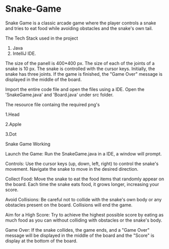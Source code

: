 # Snake-Game
Snake Game is a classic arcade game where the player controls a snake and tries to eat food while avoiding obstacles and the snake's own tail.

The Tech Stack used in the project 

1. Java
2. IntelliJ IDE. 

The size of the panell is 400*400 px. The size of each of the joints of a snake is 10 px. The snake is controlled with the cursor keys. Initially, the snake has three joints. If the game is finished, the "Game Over" message is displayed in the middle of the board.


Import the entire code file and open the files using a IDE. Open the 'SnakeGame.java' and 'Board.java' under src folder.

The resource file containg the required png's 

1.Head 

2.Apple 

3.Dot

Snake Game Working

Launch the Game: Run the SnakeGame.java in a IDE, a window will prompt.

Controls: Use the cursor keys (up, down, left, right) to control the snake's movement. Navigate the snake to move in the desired direction.

Collect Food: Move the snake to eat the food items that randomly appear on the board. Each time the snake eats food, it grows longer, increasing your score.

Avoid Collisions: Be careful not to collide with the snake's own body or any obstacles present on the board. Collisions will end the game.

Aim for a High Score: Try to achieve the highest possible score by eating as much food as you can without colliding with obstacles or the snake's body.

Game Over: If the snake collides, the game ends, and a "Game Over" message will be displayed in the middle of the board and the "Score" is display at the bottom of the board.
